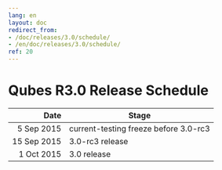 ```yaml
---
lang: en
layout: doc
redirect_from:
- /doc/releases/3.0/schedule/
- /en/doc/releases/3.0/schedule/
ref: 20
---
```


Qubes R3.0 Release Schedule
===========================

|  Date       | Stage                                 |
| -----------:| ------------------------------------- |
|  5 Sep 2015 | current-testing freeze before 3.0-rc3 |
| 15 Sep 2015 | 3.0-rc3 release                       |
|  1 Oct 2015 | 3.0 release                           |

